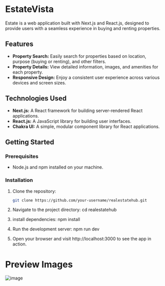 # EstateVista

Estate is a web application built with Next.js and React.js, designed to provide users with a seamless experience in buying and renting   properties.

## Features

- **Property Search:** Easily search for properties based on location, purpose (buying or renting), and other filters.
- **Property Details:** View detailed information, images, and amenities for each property.
- **Responsive Design:** Enjoy a consistent user experience across various devices and screen sizes.

## Technologies Used

- **Next.js:** A React framework for building server-rendered React applications.
- **React.js:** A JavaScript library for building user interfaces.
- **Chakra UI:** A simple, modular component library for React applications.

## Getting Started

### Prerequisites

- Node.js and npm installed on your machine.

### Installation

1. Clone the repository:

   ```bash
   git clone https://github.com/your-username/realestatehub.git

2. Navigate to the project directory: 
   cd realestatehub

3. install dependencies:
   npm install

4. Run the development server:
   npm run dev

5. Open your browser and visit http://localhost:3000 to see the app in action.

# Preview Images

![image](https://github.com/pathakharsh123/Real-Estate-app/assets/112664461/b508a554-9215-47e9-bcf4-5f917723602a)




